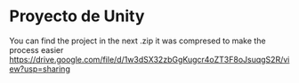 # Proyecto de Unity

You can find the project in the next .zip
it was compresed to make the process easier
https://drive.google.com/file/d/1w3dSX32zbGgKugcr4oZT3F8oJsuqgS2R/view?usp=sharing
